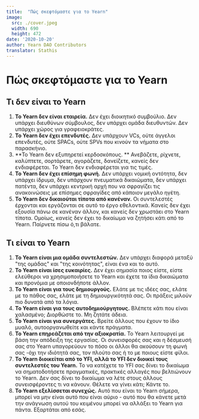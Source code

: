 ```yaml
---
title:  "Πώς σκεφτόμαστε για το Yearn"
image:
  src: ./cover.jpeg
  width: 690
  height: 472
date: '2020-10-20'
author: Yearn DAO Contributors
translator: Stathis
---
```


# Πώς σκεφτόμαστε για το Yearn

## Τι δεν είναι το Yearn

1. **Το Yearn δεν είναι εταιρεία.** Δεν έχει διοικητικό συμβούλιο. Δεν υπάρχει διευθύνων σύμβουλος, δεν υπάρχει ομάδα διευθυντών. Δεν υπάρχει χώρος για γραφειοκράτες.
2. **Το Yearn δεν έχει επενδυτές.** Δεν υπάρχουν VCs, ούτε άγγελοι επενδυτές, ούτε SPACs, ούτε SPVs που κινούν τα νήματα στο παρασκήνιο.
3. **Το Yearn δεν εξυπηρετεί κερδοσκόπους. ** Ανεβάζετε, ρίχνετε, καλύπτετε, σορτάρετε, αγοράζετε, δανείζετε, κανείς δεν ενδιαφέρεται. Το Yearn δεν ενδιαφέρεται για τις τιμές.
4. **Το Yearn δεν έχει επίσημη φωνή.** Δεν υπάρχει νομική οντότητα, δεν υπάρχει ίδρυμα, δεν υπάρχουν πνευματικά δικαιώματα, δεν υπάρχει πατέντα, δεν υπάρχει κεντρική αρχή που να σφραγίζει τις ανακοινώσεις με επίσημες σφραγίδες από κάποιον μεγάλο ηγέτη.
5. **Το Yearn δεν δικαιούται τίποτα από κανέναν.** Οι συντελεστές έρχονται και εργάζονται σε αυτό το έργο εθελοντικά. Κανείς δεν έχει εξουσία πάνω σε κανέναν άλλον, και κανείς δεν χρωστάει στο Yearn τίποτα. Ομοίως, κανείς δεν έχει το δικαίωμα να ζητήσει κάτι από το Yearn. Παίρνετε πίσω ό,τι βάλατε.


## Τι είναι το Yearn

1. **Το Yearn είναι μια ομάδα συντελεστών.** Δεν υπάρχει διαφορά μεταξύ "της ομάδας" και "της κοινότητας", είναι ένα και το αυτό.
2. **Το Yearn είναι ίσες ευκαιρίες.** Δεν έχει σημασία ποιος είστε, είστε ελεύθεροι να χρησιμοποιήσετε το Yearn και έχετε τα ίδια δικαιώματα και προνόμια με οποιονδήποτε άλλον.
3. **Το Yearn είναι για τους δημιουργούς.** Ελάτε με τις ιδέες σας, ελάτε με το πάθος σας, ελάτε με τη δημιουργικότητά σας. Οι πράξεις μιλούν πιο δυνατά από τα λόγια.
4. **Το Yearn είναι για τους αυτοδημιούργητους.** Βλέπετε κάτι που είναι χαλασμένο; Διορθώστε το. Μη ζητάτε άδεια.
5. **Το Yearn είναι για συνεργάτες.** Βρείτε άλλους που έχουν το ίδιο μυαλό, αυτοοργανωθείτε και κάντε πράγματα.
6. **Το Yearn επηρεάζεται από την αξιοκρατία.** Το Yearn λειτουργεί με βάση την απόδειξη της εργασίας. Οι συνεισφορές σας και η δέσμευσή σας στο Yearn υπαγορεύουν το πόσο οι άλλοι θα ακούσουν τη φωνή σας -όχι την ιδιότητά σας, τον πλούτο σας ή το με ποιους είστε φίλοι.
7. **Το Yearn διοικείται από το YFI, αλλά το YFI δεν διοικεί τους συντελεστές του Yearn.** Το να κατέχετε το YFI σας δίνει το δικαίωμα να σηματοδοτήσετε πραγματικές, πρακτικές αλλαγές που βελτιώνουν το Yearn. Δεν σας δίνει το δικαίωμα να λέτε στους άλλους συνεισφέροντες τι να κάνουν. Θέλετε να γίνει κάτι; Κάντε το.
8. **Το Yearn εξελίσσεται συνεχώς.** Αυτό που είναι το Yearn σήμερα, μπορεί να μην είναι αυτό που είναι αύριο - αυτό που θα κάνετε μετά την ανάγνωση αυτού του κειμένου μπορεί να αλλάξει το Yearn για πάντα. Εξαρτάται από εσάς.
